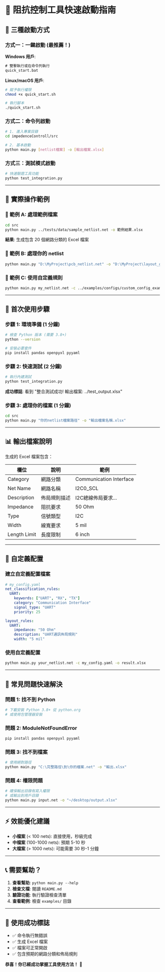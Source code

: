 # 🚀 阻抗控制工具快速啟動指南

## 🎯 三種啟動方式

### 方式一：一鍵啟動 (最推薦！)

**Windows 用戶**:
```cmd
# 雙擊執行或在命令列執行
quick_start.bat
```

**Linux/macOS 用戶**:
```bash
# 賦予執行權限
chmod +x quick_start.sh

# 執行腳本
./quick_start.sh
```

### 方式二：命令列啟動

```bash
# 1. 進入專案目錄
cd impedenceControll/src

# 2. 基本啟動
python main.py [netlist檔案] -o [輸出檔案.xlsx]
```

### 方式三：測試模式啟動

```bash
# 快速驗證工具功能
python test_integration.py
```

---

## 📝 實際操作範例

### 🎯 **範例 A: 處理範例檔案**
```bash
cd src
python main.py ../tests/data/sample_netlist.net -o 範例結果.xlsx
```
**結果**: 生成包含 20 個網路分類的 Excel 檔案

### 🎯 **範例 B: 處理你的 netlist**
```bash
python main.py "D:\MyProject\pcb_netlist.net" -o "D:\MyProject\layout_guide.xlsx"
```

### 🎯 **範例 C: 使用自定義規則**
```bash
python main.py my_netlist.net -c ../examples/configs/custom_config_example.yaml -o custom_result.xlsx
```

---

## 🔧 首次使用步驟

### 步驟 1: 環境準備 (1 分鐘)
```bash
# 檢查 Python 版本 (需要 3.8+)
python --version

# 安裝必要套件
pip install pandas openpyxl pyyaml
```

### 步驟 2: 快速測試 (2 分鐘)
```bash
# 執行內建測試
python test_integration.py
```
**成功標誌**: 看到 "整合測試成功! 輸出檔案: ../test_output.xlsx"

### 步驟 3: 處理你的檔案 (1 分鐘)
```bash
cd src
python main.py "你的netlist檔案路徑" -o "輸出檔案名稱.xlsx"
```

---

## 📊 輸出檔案說明

生成的 Excel 檔案包含：

| 欄位 | 說明 | 範例 |
|------|------|------|
| Category | 網路分類 | Communication Interface |
| Net Name | 網路名稱 | I2C0_SCL |
| Description | 佈局規則描述 | I2C總線佈局要求... |
| Impedance | 阻抗要求 | 50 Ohm |
| Type | 信號類型 | I2C |
| Width | 線寬要求 | 5 mil |
| Length Limit | 長度限制 | 6 inch |

---

## 🎨 自定義配置

### 建立自定義配置檔案
```yaml
# my_config.yaml
net_classification_rules:
  UART:
    keywords: ["UART", "RX", "TX"]
    category: "Communication Interface"
    signal_type: "UART"
    priority: 25

layout_rules:
  UART:
    impedance: "50 Ohm"
    description: "UART通訊佈局規則"
    width: "5 mil"
```

### 使用自定義配置
```bash
python main.py your_netlist.net -c my_config.yaml -o result.xlsx
```

---

## 🚨 常見問題快速解決

### 問題 1: 找不到 Python
```bash
# 下載安裝 Python 3.8+ 從 python.org
# 或使用包管理器安裝
```

### 問題 2: ModuleNotFoundError
```bash
pip install pandas openpyxl pyyaml
```

### 問題 3: 找不到檔案
```bash
# 使用絕對路徑
python main.py "C:\完整路徑\到\你的檔案.net" -o "輸出.xlsx"
```

### 問題 4: 權限問題
```bash
# 確保輸出目錄有寫入權限
# 或輸出到用戶目錄
python main.py input.net -o "~/desktop/output.xlsx"
```

---

## ⚡ 效能優化建議

- **小檔案** (< 100 nets): 直接使用，秒級完成
- **中檔案** (100-1000 nets): 預期 5-10 秒
- **大檔案** (> 1000 nets): 可能需要 30 秒-1 分鐘

---

## 📞 需要幫助？

1. **查看幫助**: `python main.py --help`
2. **檢查文檔**: 閱讀 `README.md`
3. **驗證功能**: 執行驗證檢查清單
4. **查看範例**: 檢查 `examples/` 目錄

---

## 🎉 使用成功標誌

- ✅ 命令執行無錯誤
- ✅ 生成 Excel 檔案
- ✅ 檔案可正常開啟
- ✅ 包含預期的網路分類和佈局規則

**恭喜！你已經成功掌握工具使用方法！** 🎊